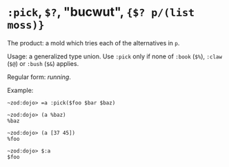 # `:pick`, `$?`, "bucwut", `{$? p/(list moss)}`

The product: a mold which tries each of the alternatives in `p`.

Usage: a generalized type union.  Use `:pick` only if none of
`:book` (`$%`), `:claw` (`$@`) or `:bush` (`$&`) applies.

Regular form: *running*.

Example:
```
~zod:dojo> =a :pick($foo $bar $baz)

~zod:dojo> (a %baz)
%baz

~zod:dojo> (a [37 45])
%foo

~zod:dojo> $:a
$foo
```
